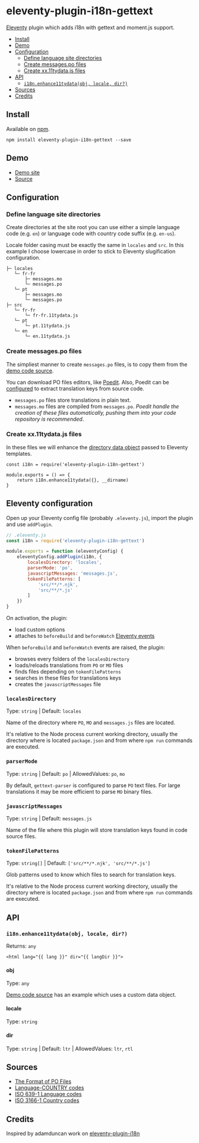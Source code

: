 # eleventy-plugin-i18n-gettext

[Eleventy](https://www.11ty.dev/) plugin which adds i18n with gettext and moment.js support.

- [Install](#install)
- [Demo](#demo)
- [Configuration](#configuration)
  - [Define language site directories](#define-language-site-directories)
  - [Create messages.po files](#create-messagespo-files)
  - [Create xx.11tydata.js files](#create-xx11tydatajs-files)
- [API](#api)
  - [`i18n.enhance11tydata(obj, locale, dir?)`](#i18nenhance11tydataobj-locale-dir)
- [Sources](#sources)
- [Credits](#credits)

## Install

Available on [npm](https://www.npmjs.com/package/eleventy-plugin-i18n-gettext).

```
npm install eleventy-plugin-i18n-gettext --save
```

## Demo

- [Demo site](https://eleventy-plugin-i18n-gettext.gissinger.net)
- [Source](https://github.com/sgissinger/eleventy-plugin-i18n-gettext-demo)


## Configuration

### Define language site directories

Create directories at the site root you can use either a simple language code (e.g. `en`) or language code with country code suffix (e.g. `en-us`).

Locale folder casing must be exactly the same in `locales` and `src`. In this example I choose lowercase in order to stick to Eleventy slugification configuration.

```
├─ locales
   └─ fr-fr
       ├─ messages.mo
       └─ messages.po
   └─ pt
       ├─ messages.mo
       └─ messages.po
├─ src
   └─ fr-fr
       └─ fr-fr.11tydata.js
   └─ pt
       └─ pt.11tydata.js
   └─ en
       └─ en.11tydata.js
```

### Create messages.po files

The simpliest manner to create `messages.po` files, is to copy them from the [demo code source](https://github.com/sgissinger/eleventy-plugin-i18n-gettext-demo/tree/master/locales).

You can download PO files editors, like [Poedit](https://poedit.net). Also, Poedit can be [configured](docs/Manage-translations-with-Poedit) to extract translation keys from source code.

- `messages.po` files store translations in plain text.
- `messages.mo` files are compiled from `messages.po`. _Poedit handle the creation of these files automatically, pushing them into your code repository is recommended_.

### Create xx.11tydata.js files

In these files we will enhance the [directory data object](https://www.11ty.dev/docs/data-template-dir/) passed to Eleventy templates.

```
const i18n = require('eleventy-plugin-i18n-gettext')

module.exports = () => {
    return i18n.enhance11tydata({}, __dirname)
}
```


## Eleventy configuration

Open up your Eleventy config file (probably `.eleventy.js`), import the plugin and use `addPlugin`.

```js
// .eleventy.js
const i18n = require('eleventy-plugin-i18n-gettext')

module.exports = function (eleventyConfig) {
    eleventyConfig.addPlugin(i18n, {
        localesDirectory: 'locales',
        parserMode: 'po',
        javascriptMessages: 'messages.js',
        tokenFilePatterns: [
            'src/**/*.njk',
            'src/**/*.js'
        ]
    })
}
```

On activation, the plugin:
- load custom options
- attaches to `beforeBuild` and `beforeWatch` [Eleventy events](https://www.11ty.dev/docs/events)

When `beforeBuild` and `beforeWatch` events are raised, the plugin:
- browses every folders of the `localesDirectory`
- loads/reloads translations from `PO` or `MO` files
- finds files depending on `tokenFilePatterns`
- searches in these files for translations keys
- creates the `javascriptMessages` file


### `localesDirectory`
Type: `string` | Default: `locales`

Name of the directory where `PO`, `MO` and `messages.js` files are located.

It's relative to the Node process current working directory, usually the directory where is located `package.json` and from where `npm run` commands are executed.

### `parserMode`
Type: `string` | Default: `po` | AllowedValues: `po`, `mo`

By default, `gettext-parser` is configured to parse `PO` text files. For large translations it may be more efficient to parse `MO` binary files.

### `javascriptMessages`
Type: `string` | Default: `messages.js`

Name of the file where this plugin will store translation keys found in code source files.

### `tokenFilePatterns`
Type: `string[]` | Default: `['src/**/*.njk', 'src/**/*.js']`

Glob patterns used to know which files to search for translation keys.

It's relative to the Node process current working directory, usually the directory where is located `package.json` and from where `npm run` commands are executed.

## API

### `i18n.enhance11tydata(obj, locale, dir?)`
Returns: `any`

```
<html lang="{{ lang }}" dir="{{ langDir }}">
```

#### obj
Type: `any`

[Demo code source](https://github.com/sgissinger/eleventy-plugin-i18n-gettext-demo/blob/master/src/fr-fr/fr-fr.11tydata.js) has an example which uses a custom data object.

#### locale
Type: `string`

#### dir
Type: `string` | Default: `ltr` | AllowedValues: `ltr`, `rtl`


## Sources

- [The Format of PO Files](https://www.gnu.org/software/gettext/manual/html_node/PO-Files.html)
- [Language-COUNTRY codes](http://www.lingoes.net/en/translator/langcode.htm)
- [ISO 639-1 Language codes](https://en.wikipedia.org/wiki/List_of_ISO_639-1_codes)
- [ISO 3166-1 Country codes](https://en.wikipedia.org/wiki/ISO_3166-1)

## Credits

Inspired by adamduncan work on [eleventy-plugin-i18n](https://github.com/adamduncan/eleventy-plugin-i18n)